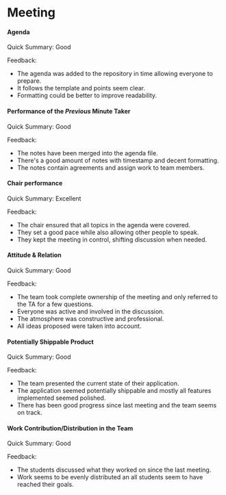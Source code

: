 # Meeting

#### Agenda 

Quick Summary: Good

Feedback:

- The agenda was added to the repository in time allowing everyone to prepare.
- It follows the template and points seem clear.
- Formatting could be better to improve readability.


#### Performance of the *Previous* Minute Taker

Quick Summary: Good

Feedback: 

- The notes have been merged into the agenda file.
- There's a good amount of notes with timestamp and decent formatting.
- The notes contain agreements and assign work to team members.


#### Chair performance

Quick Summary: Excellent

Feedback: 

- The chair ensured that all topics in the agenda were covered.
- They set a good pace while also allowing other people to speak.
- They kept the meeting in control, shifting discussion when needed.


#### Attitude & Relation

Quick Summary: Good

Feedback: 

- The team took complete ownership of the meeting and only referred to the TA for a few questions.
- Everyone was active and involved in the discussion.
- The atmosphere was constructive and professional.
- All ideas proposed were taken into account.


#### Potentially Shippable Product

Quick Summary: Good

Feedback: 

- The team presented the current state of their application.
- The application seemed potentially shippable and mostly all features implemented seemed polished.
- There has been good progress since last meeting and the team seems on track.


#### Work Contribution/Distribution in the Team

Quick Summary: Good

Feedback: 

- The students discussed what they worked on since the last meeting.
- Work seems to be evenly distributed an all students seem to have reached their goals.
